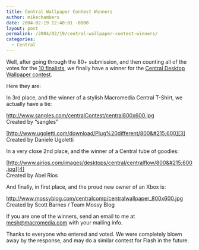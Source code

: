 ```yaml
---
title: Central Wallpaper Contest Winners
author: mikechambers
date: 2004-02-19 12:40:01 -0800
layout: post
permalink: /2004/02/19/central-wallpaper-contest-winners/
categories:
  - Central
---
```



Well, after going through the 80+ submission, and then counting all of the votes for the [10 finalists][1], we finally have a winner for the [Central Desktop Wallpaper contest][2].

Here they are:

In 3rd place, and the winner of a stylish Macromedia Central T-Shirt, we actually have a tie:

<http://www.sangles.com/centralContest/central800x600.jpg>  
Created by &#8220;sangles&#8221;

[http://www.ugoletti.com/download/Plug%20different/800&#215;600][3]  
Created by Daniele Ugoletti

In a very close 2nd place, and the winner of a Central tube of goodies:

[http://www.airios.com/images/desktops/central/centralflow/800&#215;600.jpg][4]  
Created by Abel Rios

And finally, in first place, and the proud new owner of an Xbox is:

<http://www.mossyblog.com/centralcomp/centralwallpaper_800x600.jpg>  
Created by Scott Barnes / Team Mossy Blog

If you are one of the winners, send an email to me at <mesh@macromedia.com> with your mailing info.

Thanks to everyone who entered and voted. We were completely blown away by the response, and may do a similar contest for Flash in the future.

 [1]: http://www.markme.com/mesh/archives/004411.cfm
 [2]: http://www.markme.com/mesh/archives/004354.cfm
 [3]: http://www.ugoletti.com/download/Plug%20different/800x600
 [4]: http://www.airios.com/images/desktops/central/centralflow/800x600.jpg
